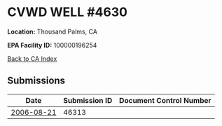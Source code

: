 # CVWD WELL #4630

**Location:** Thousand Palms, CA

**EPA Facility ID:** 100000196254

[Back to CA Index](../../index.md)

## Submissions

| Date | Submission ID | Document Control Number |
|------|--------------|-------------------------|
| [2006-08-21](submissions/46313.md) | 46313 |  |
